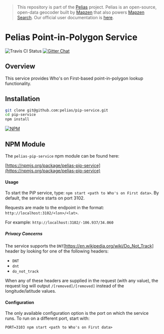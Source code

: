 > This repository is part of the [Pelias](https://github.com/pelias/pelias) project. Pelias is an open-source, open-data geocoder built by [Mapzen](https://www.mapzen.com/) that also powers [Mapzen Search](https://mapzen.com/projects/search). Our official user documentation is [here](https://mapzen.com/documentation/search/).

# Pelias Point-in-Polygon Service

![Travis CI Status](https://travis-ci.org/pelias/pip-service.svg)
[![Gitter Chat](https://badges.gitter.im/pelias/pelias.svg)](https://gitter.im/pelias/pelias?utm_source=badge&utm_medium=badge&utm_campaign=pr-badge)

## Overview

This service provides Who's on First-based point-in-polygon lookup functionality.  

## Installation

```bash
git clone git@github.com:pelias/pip-service.git
cd pip-service
npm install
```

[![NPM](https://nodei.co/npm/pelias-pip-service.png?downloads=true&stars=true)](https://nodei.co/npm/pelias-pip-service)

## NPM Module

The `pelias-pip-service` npm module can be found here:

[https://npmjs.org/package/pelias-pip-service](https://npmjs.org/package/pelias-pip-service)

#### Usage

To start the PiP service, type: `npm start <path to Who's on First data>`.  By default, the service starts on port 3102.  

Requests are made to the endpoint in the format:  `http://localhost:3102/<lon>/<lat>`.

For example: `http://localhost:3102/-106.937/34.060`

##### Privacy Concerns

The service supports the `DNT`[https://en.wikipedia.org/wiki/Do_Not_Track] header by looking for one of the following headers:

- `DNT`
- `dnt`
- `do_not_track`

When any of these headers are supplied in the request (with any value), the request log will output `/[removed]/[removed]` instead of the longitude/latitude values.  

#### Configuration

The only available configuration option is the port on which the service runs.  To run on a different port, start with:

`PORT=3103 npm start <path to Who's on First data>`
